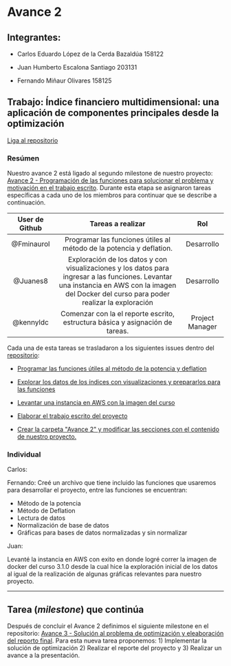 # Avance 2

## Integrantes:

* Carlos Eduardo López de la Cerda Bazaldúa 158122

* Juan Humberto Escalona Santiago 203131

* Fernando Miñaur Olivares 158125

## Trabajo: Índice financiero multidimensional: una aplicación de componentes principales desde la optimización

[Liga al repositorio](https://github.com/kennyldc/proyecto_final_opt21_eq8)

### Resúmen

Nuestro avance 2 está ligado al segundo milestone de nuestro proyecto: [Avance 2 - Programación de las funciones para solucionar el problema y motivación en el trabajo escrito](https://github.com/kennyldc/proyecto_final_opt21_eq8/milestone/2). Durante esta etapa se asignaron tareas específicas a cada uno de los miembros para continuar que se describe a continuación.


User de Github | Tareas a realizar | Rol |
|:---:|:---:|:---:|
|@Fminaurol| Programar las funciones útiles al método de la potencia y deflation. | Desarrollo |
|@Juanes8| Exploración de los datos y con visualizaciones y los datos para ingresar a las funciones. Levantar una instancia en AWS con la imagen del Docker del curso para poder realizar la exploración| Desarrollo |
|@kennyldc| Comenzar con la el reporte escrito, estructura básica y asignación de tareas. | Project Manager |

Cada una de esta tareas se trasladaron a los siguientes issues dentro del [repositorio](https://github.com/kennyldc/proyecto_final_opt21_eq8):

- [Programar las funciones útiles al método de la potencia y deflation](https://github.com/kennyldc/proyecto_final_opt21_eq8/issues/6)

- [Explorar los datos de los índices con visualizaciones y prepararlos para las funciones](https://github.com/kennyldc/proyecto_final_opt21_eq8/issues/9)

- [Levantar una instancia en AWS con la imagen del curso](https://github.com/kennyldc/proyecto_final_opt21_eq8/issues/11)

- [Elaborar el trabajo escrito del proyecto](https://github.com/kennyldc/proyecto_final_opt21_eq8/issues/8)

- [Crear la carpeta "Avance 2" y modificar las secciones con el contenido de nuestro proyecto.](https://github.com/kennyldc/proyecto_final_opt21_eq8/issues/12)


### Individual

Carlos:


Fernando:
Creé un archivo que tiene incluido las funciones que usaremos para desarrollar el proyecto, entre las funciones se encuentran:
- Método de la potencia
- Método de Deflation
- Lectura de datos
- Normalización de base de datos
- Gráficas para bases de datos normalizadas y sin normalizar

Juan: 

Levanté la instancia en AWS con exito en donde logré correr la imagen de docker del curso 3.1.0 desde la cual hice la exploración inicial de los datos al igual de la realización de algunas gráficas relevantes para nuestro proyecto. 

---

## Tarea (*milestone*) que continúa

Después de concluir el Avance 2 definimos el siguiente milestone en el repositorio: [Avance 3 - Solución al problema de optimización y eleaboración del reporto final](https://github.com/kennyldc/proyecto_final_opt21_eq8/milestone/3). Para esta nueva tarea proponemos: 1) Implementar la solución de optimización 2) Realizar el reporte del proyecto y 3) Realizar un avance a la presentación.
